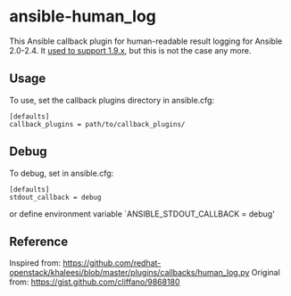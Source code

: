 # ansible-human_log

This Ansible callback plugin for human-readable result logging for Ansible 2.0-2.4.
It [used to support 1.9.x](https://github.com/n0ts/ansible-human_log/issues/15),
but this is not the case any more.

## Usage

To use, set the callback plugins directory in ansible.cfg:
```
[defaults]
callback_plugins = path/to/callback_plugins/
```

## Debug

To debug, set in ansible.cfg:
```
[defaults]
stdout_callback = debug
```

or define environment variable `ANSIBLE_STDOUT_CALLBACK = debug'


## Reference

Inspired from: https://github.com/redhat-openstack/khaleesi/blob/master/plugins/callbacks/human_log.py
Original from: https://gist.github.com/cliffano/9868180
